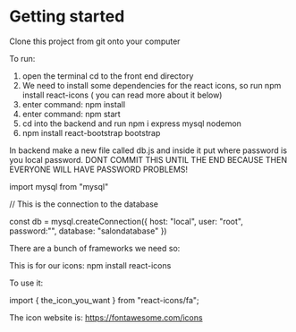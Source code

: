 # Getting started 

Clone this project from git onto your computer

To run:

1) open the terminal cd to the front end directory
2) We need to install some dependencies for the react icons, so run npm install react-icons (
you can read more about it below)
3) enter command: npm install
4) enter command: npm start
5) cd into the backend and run npm i express mysql nodemon
6) npm install react-bootstrap bootstrap


In backend make a new file called db.js and inside it put where password is you local password.
DONT COMMIT THIS UNTIL THE END BECAUSE THEN EVERYONE WILL HAVE PASSWORD PROBLEMS!

import mysql from "mysql"

// This is the connection to the database

const db = mysql.createConnection({
host: "local",
user: "root",
password:"",
database: "salondatabase"
})



There are a bunch of frameworks we need so:

This is for our icons:
    npm install react-icons

To use it:

import { the_icon_you_want } from "react-icons/fa";

The icon website is: https://fontawesome.com/icons













